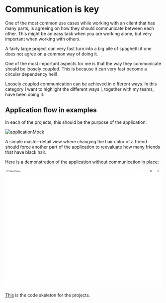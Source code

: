 # Communication is **key**
One of the most common use cases while working with an client that has many parts, is agreeing on how they should 
communicate between each other. This might be an easy task when you are working alone, but very important when 
working with others.

A fairly large project can very fast turn into a big pile of spaghetti if one does not agree on a common way of doing it.

One of the most important aspects for me is that the way they communicate should be loosely coupled. This is because it can very fast become a circular dependency hell! 

Loosely coupled communication can be achieved in different ways. In this category I want to highlight the different ways I, together with my teams, have been doing it. 


## Application flow in examples
In each of the projects, this should be the purpose of the application:

![applicationMock]

[applicationMock]:applicationMock.png

A simple master-detail view where changing the hair color of a friend should force another part of the application to
 reevaluate how many friends that have black hair.

Here is a demonstration of the application without communication in place:
 
 ![demonstration]
 
 [demonstration]:applicationskeleton/gifs/demonstration.gif 

[This](applicationskeleton/) is the code skeleton for the projects.  